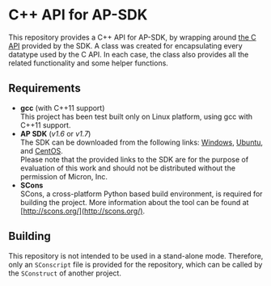 # C++ API for AP-SDK
This repository provides a C++ API for AP-SDK, by wrapping around [the C API](http://www.micronautomata.com/apsdk_documentation/1.7-34/modules.html) provided by the SDK.
A class was created for encapsulating every datatype used by the C API. In each case, the class also provides all the related functionality and some helper functions.

## Requirements
* **gcc** (with C++11 support)  
This project has been test built only on Linux platform, using gcc with C++11 support.
* **AP SDK** (*v1.6* or *v1.7*)  
The SDK can be downloaded from the following links: [Windows](https://drive.google.com/open?id=0B7SP70jwzihbSHRGMFhmUVQ2MG8),
 [Ubuntu](https://drive.google.com/open?id=0B7SP70jwzihbbzJnN3Y0Zmd1N2c),
 and [CentOS](https://drive.google.com/open?id=0B7SP70jwzihbVUlydlR5a0NwbUE).  
Please note that the provided links to the SDK are for the purpose of evaluation of this work and should not be distributed without the permission of Micron, Inc.
* **SCons**  
SCons, a cross-platform Python based build environment, is required for building the project.
 More information about the tool can be found at [http://scons.org/](http://scons.org/).

## Building
This repository is not intended to be used in a stand-alone mode. Therefore, only an `SConscript` file is provided for the repository, which can be
called by the `SConstruct` of another project.
